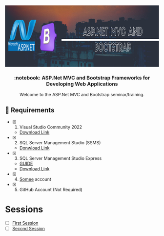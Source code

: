 <p align="center">
  <img height="200" src="./img/ASP.NETMVC_Bootstrap.png">
</p>

<h3 align="center">:notebook: ASP.Net MVC and Bootstrap Frameworks for Developing Web Applications</h3>

<p align="center">
  Welcome to the ASP.Net MVC and Bootstrap seminar/training.
</p>

## :wrench: Requirements
- [x] 1. Visual Studio Community 2022
  - [Download Link](https://visualstudio.microsoft.com/vs/community/)
- [x] 2. SQL Server Management Studio (SSMS)
  - [Donwload Link](https://learn.microsoft.com/en-us/sql/ssms/download-sql-server-management-studio-ssms?view=sql-server-ver16)
- [x] 3. SQL Server Management Studio Express
  - [GUIDE](https://www.sqlshack.com/how-to-install-sql-server-express-edition/)
  - [Download Link](https://www.microsoft.com/en-us/sql-server/sql-server-downloads)
- [x] 4. [Somee](https://somee.com/doka) account
- [x] 5. GitHub Account (Not Required)

# Sessions
- [ ] [First Session](https://github.com/jomielenriquez/mvc-bootstrap-training/tree/main/first-session)
- [ ] [Second Session](https://github.com/jomielenriquez/mvc-bootstrap-training/tree/main/second-session)
